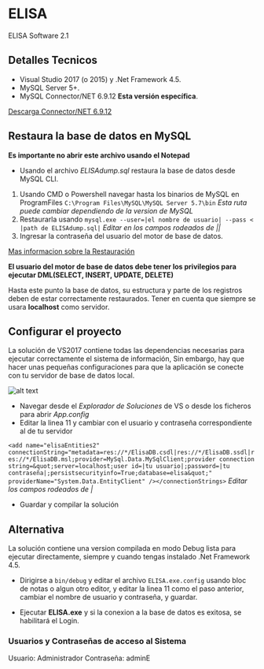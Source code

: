 # ELISA
ELISA Software 2.1

## Detalles Tecnicos

* Visual Studio 2017 (o 2015) y .Net Framework 4.5.
* MySQL Server 5+.
* MySQL Connector/NET 6.9.12 **Esta versión específica**.

[Descarga Connector/NET 6.9.12](https://dev.mysql.com/downloads/connector/net/6.9.12.html)

## Restaura la base de datos en MySQL

**Es importante no abrir este archivo usando el Notepad**
* Usando el archivo *ELISAdump.sql* restaura la base de datos desde MySQL CLI.

1. Usando CMD o Powershell navegar hasta los binarios de MySQL en ProgramFiles `C:\Program Files\MySQL\MySQL Server 5.7\bin` _Esta ruta puede cambiar dependiendo de la version de MySQL_
2. Restaurarla usando `mysql.exe --user=|el nombre de usuario| --pass < |path de ELISAdump.sql|` _Editar en los campos rodeados de ||_
3. Ingresar la contraseña del usuario del motor de base de datos.

[Mas informacion sobre la Restauración](https://dev.mysql.com/doc/mysql-backup-excerpt/5.7/en/reloading-sql-format-dumps.html)

**El usuario del motor de base de datos debe tener los privilegios para ejecutar DML(SELECT, INSERT, UPDATE, DELETE)**

Hasta este punto la base de datos, su estructura y parte de los registros deben de estar correctamente restaurados. Tener en cuenta que siempre se usara **localhost** como servidor.

## Configurar el proyecto

La solución de VS2017 contiene todas las dependencias necesarias para ejecutar correctamente el sistema de información, Sin embargo, hay que hacer unas pequeñas configuraciones para que la aplicación se conecte con tu servidor de base de datos local.

![alt text](https://i.imgur.com/XQ5glzN.png "Imagen 1")
* Navegar desde el _Explorador de Soluciones_ de VS o desde los ficheros para abrir *App.config*
* Editar la linea 11 y cambiar con el usuario y contraseña correspondiente al de tu servidor

`<add name="elisaEntities2" connectionString="metadata=res://*/ElisaDB.csdl|res://*/ElisaDB.ssdl|res://*/ElisaDB.msl;provider=MySql.Data.MySqlClient;provider connection string=&quot;server=localhost;user id=|tu usuario|;password=|tu contraseña|;persistsecurityinfo=True;database=elisa&quot;" providerName="System.Data.EntityClient" /></connectionStrings>` _Editar los campos rodeados de |_

* Guardar y compilar la solución 

## Alternativa

La solución contiene una version compilada en modo Debug lista para ejecutar directamente, siempre y cuando tengas instalado .Net Framework 4.5.

* Dirigirse a `bin/debug` y editar el archivo `ELISA.exe.config` usando bloc de notas o algun otro editor, y editar la linea 11 como el paso anterior, cambiar el nombre de usuario y contraseña, y guardar.

* Ejecutar **ELISA.exe** y si la conexion a la base de datos es exitosa, se habilitará el Login.

### Usuarios y Contraseñas de acceso al Sistema

Usuario: Administrador
Contraseña: adminE


